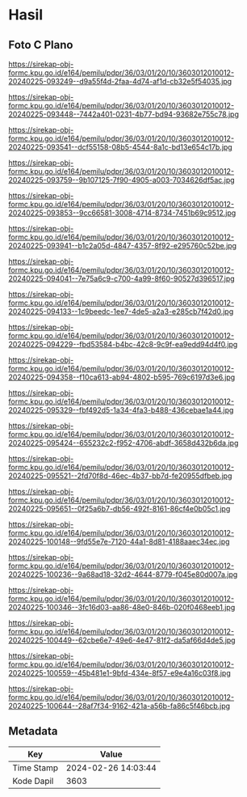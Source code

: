 # Hasil

## Foto C Plano

https://sirekap-obj-formc.kpu.go.id/e164/pemilu/pdpr/36/03/01/20/10/3603012010012-20240225-093249--d9a55f4d-2faa-4d74-af1d-cb32e5f54035.jpg

https://sirekap-obj-formc.kpu.go.id/e164/pemilu/pdpr/36/03/01/20/10/3603012010012-20240225-093448--7442a401-0231-4b77-bd94-93682e755c78.jpg

https://sirekap-obj-formc.kpu.go.id/e164/pemilu/pdpr/36/03/01/20/10/3603012010012-20240225-093541--dcf55158-08b5-4544-8a1c-bd13e654c17b.jpg

https://sirekap-obj-formc.kpu.go.id/e164/pemilu/pdpr/36/03/01/20/10/3603012010012-20240225-093759--9b107125-7f90-4905-a003-7034626df5ac.jpg

https://sirekap-obj-formc.kpu.go.id/e164/pemilu/pdpr/36/03/01/20/10/3603012010012-20240225-093853--9cc66581-3008-4714-8734-7451b69c9512.jpg

https://sirekap-obj-formc.kpu.go.id/e164/pemilu/pdpr/36/03/01/20/10/3603012010012-20240225-093941--b1c2a05d-4847-4357-8f92-e295760c52be.jpg

https://sirekap-obj-formc.kpu.go.id/e164/pemilu/pdpr/36/03/01/20/10/3603012010012-20240225-094041--7e75a6c9-c700-4a99-8f60-90527d396517.jpg

https://sirekap-obj-formc.kpu.go.id/e164/pemilu/pdpr/36/03/01/20/10/3603012010012-20240225-094133--1c9beedc-1ee7-4de5-a2a3-e285cb7f42d0.jpg

https://sirekap-obj-formc.kpu.go.id/e164/pemilu/pdpr/36/03/01/20/10/3603012010012-20240225-094229--fbd53584-b4bc-42c8-9c9f-ea9edd94d4f0.jpg

https://sirekap-obj-formc.kpu.go.id/e164/pemilu/pdpr/36/03/01/20/10/3603012010012-20240225-094358--f10ca613-ab94-4802-b595-769c6197d3e6.jpg

https://sirekap-obj-formc.kpu.go.id/e164/pemilu/pdpr/36/03/01/20/10/3603012010012-20240225-095329--fbf492d5-1a34-4fa3-b488-436cebae1a44.jpg

https://sirekap-obj-formc.kpu.go.id/e164/pemilu/pdpr/36/03/01/20/10/3603012010012-20240225-095424--655232c2-f952-4706-abdf-3658d432b6da.jpg

https://sirekap-obj-formc.kpu.go.id/e164/pemilu/pdpr/36/03/01/20/10/3603012010012-20240225-095521--2fd70f8d-46ec-4b37-bb7d-fe20955dfbeb.jpg

https://sirekap-obj-formc.kpu.go.id/e164/pemilu/pdpr/36/03/01/20/10/3603012010012-20240225-095651--0f25a6b7-db56-492f-8161-86cf4e0b05c1.jpg

https://sirekap-obj-formc.kpu.go.id/e164/pemilu/pdpr/36/03/01/20/10/3603012010012-20240225-100148--9fd55e7e-7120-44a1-8d81-4188aaec34ec.jpg

https://sirekap-obj-formc.kpu.go.id/e164/pemilu/pdpr/36/03/01/20/10/3603012010012-20240225-100236--9a68ad18-32d2-4644-8779-f045e80d007a.jpg

https://sirekap-obj-formc.kpu.go.id/e164/pemilu/pdpr/36/03/01/20/10/3603012010012-20240225-100346--3fc16d03-aa86-48e0-846b-020f0468eeb1.jpg

https://sirekap-obj-formc.kpu.go.id/e164/pemilu/pdpr/36/03/01/20/10/3603012010012-20240225-100449--62cbe6e7-49e6-4e47-81f2-da5af66d4de5.jpg

https://sirekap-obj-formc.kpu.go.id/e164/pemilu/pdpr/36/03/01/20/10/3603012010012-20240225-100559--45b481e1-9bfd-434e-8f57-e9e4a16c03f8.jpg

https://sirekap-obj-formc.kpu.go.id/e164/pemilu/pdpr/36/03/01/20/10/3603012010012-20240225-100644--28af7f34-9162-421a-a56b-fa86c5f46bcb.jpg


## Metadata

| Key        | Value               |
| ---------- | ------------------- |
| Time Stamp | 2024-02-26 14:03:44 |
| Kode Dapil | 3603                |



